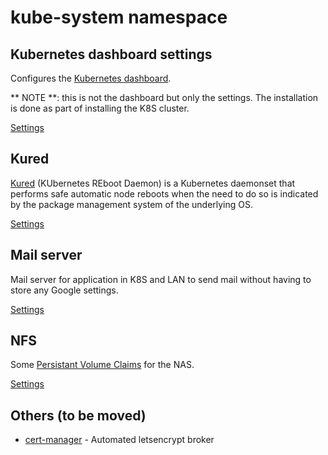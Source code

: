 # kube-system namespace

## Kubernetes dashboard settings

Configures the [Kubernetes dashboard](https://kubernetes.io/docs/tasks/access-application-cluster/web-ui-dashboard/).

** NOTE **: this is not the dashboard but only the settings. The installation is done as part of installing the K8S cluster.

[Settings](dashboard.yaml)

## Kured

[Kured](https://github.com/weaveworks/kured) (KUbernetes REboot Daemon) is a Kubernetes daemonset that performs safe automatic node reboots when the need to do so is indicated by the package management system of the underlying OS.

[Settings](kured)

## Mail server

Mail server for application in K8S and LAN to send mail without having to store any Google settings.

[Settings](mail/release.yaml)

## NFS

Some [Persistant Volume Claims](https://kubernetes.io/docs/concepts/storage/persistent-volumes/#persistentvolumeclaims) for the NAS.

[Settings](nfs)

## Others (to be moved)

  * [cert-manager](https://github.com/jetstack/cert-manager) - Automated letsencrypt broker